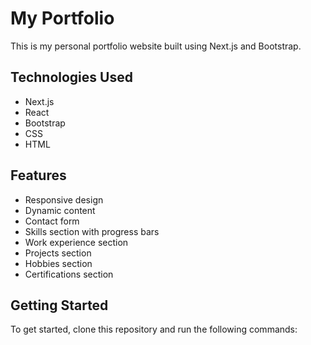 # My Portfolio

This is my personal portfolio website built using Next.js and Bootstrap.

## Technologies Used

- Next.js
- React
- Bootstrap
- CSS
- HTML

## Features

- Responsive design
- Dynamic content
- Contact form
- Skills section with progress bars
- Work experience section
- Projects section
- Hobbies section
- Certifications section

## Getting Started

To get started, clone this repository and run the following commands:
